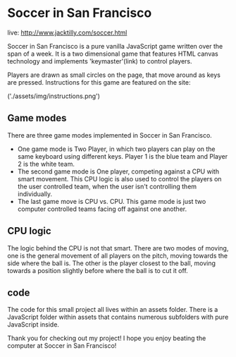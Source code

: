 # Soccer in San Francisco

live: http://www.jacktilly.com/soccer.html

Soccer in San Francisco is a pure vanilla JavaScript game written over the span of a week. It is a two dimensional game that features HTML canvas technology and implements 'keymaster'(link) to control players.

Players are drawn as small circles on the page, that move around as keys are pressed. Instructions for this game are featured on the site:

('./assets/img/instructions.png')

## Game modes
There are three game modes implemented in Soccer in San Francisco.
 - One game mode is Two Player, in which two players can play on the same keyboard using different keys. Player 1 is the blue team and Player 2 is the white team.
 - The second game mode is One player, competing against a CPU with smart movement. This CPU logic is also used to control the players on the user controlled team, when the user isn't controlling them individually.
 - The last game move is CPU vs. CPU. This game mode is just two computer controlled teams facing off against one another.

## CPU logic
The logic behind the CPU is not that smart. There are two modes of moving, one is the general movement of all players on the pitch, moving towards the side where the ball is. The other is the player closest to the ball, moving towards a position slightly before where the ball is to cut it off.

## code
The code for this small project all lives within an assets folder. There is a JavaScript folder within assets that contains numerous subfolders with pure JavaScript inside.

Thank you for checking out my project! I hope you enjoy beating the computer at Soccer in San Francisco!
